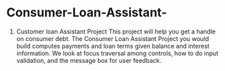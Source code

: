 # Consumer-Loan-Assistant-
1) Customer loan Assistant Project
This project will help you get a handle on consumer debt. 
The Consumer Loan Assistant Project you would build computes payments and loan terms given balance and interest information. 
We look at focus traversal among controls, how to do input validation, and the message box for user feedback. 
